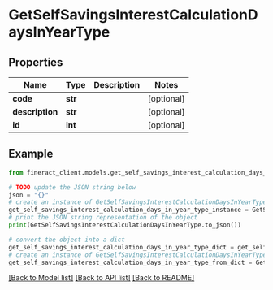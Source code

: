 # GetSelfSavingsInterestCalculationDaysInYearType


## Properties

Name | Type | Description | Notes
------------ | ------------- | ------------- | -------------
**code** | **str** |  | [optional] 
**description** | **str** |  | [optional] 
**id** | **int** |  | [optional] 

## Example

```python
from fineract_client.models.get_self_savings_interest_calculation_days_in_year_type import GetSelfSavingsInterestCalculationDaysInYearType

# TODO update the JSON string below
json = "{}"
# create an instance of GetSelfSavingsInterestCalculationDaysInYearType from a JSON string
get_self_savings_interest_calculation_days_in_year_type_instance = GetSelfSavingsInterestCalculationDaysInYearType.from_json(json)
# print the JSON string representation of the object
print(GetSelfSavingsInterestCalculationDaysInYearType.to_json())

# convert the object into a dict
get_self_savings_interest_calculation_days_in_year_type_dict = get_self_savings_interest_calculation_days_in_year_type_instance.to_dict()
# create an instance of GetSelfSavingsInterestCalculationDaysInYearType from a dict
get_self_savings_interest_calculation_days_in_year_type_from_dict = GetSelfSavingsInterestCalculationDaysInYearType.from_dict(get_self_savings_interest_calculation_days_in_year_type_dict)
```
[[Back to Model list]](../README.md#documentation-for-models) [[Back to API list]](../README.md#documentation-for-api-endpoints) [[Back to README]](../README.md)


